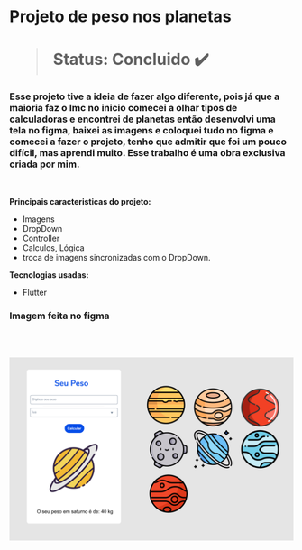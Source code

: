 <h1> Projeto de peso nos planetas <h1> 

  > Status: Concluido ✔️
  
  ### Esse projeto tive a ideia de fazer algo diferente, pois já que a maioria faz o Imc no inicio comecei a olhar tipos de calculadoras e encontrei de planetas então desenvolvi uma tela no figma, baixei as imagens e coloquei tudo no figma e comecei a fazer o projeto, tenho que admitir que foi um pouco difícil, mas aprendi muito. Esse trabalho é uma obra exclusiva criada por mim.
  
  <br>
  
  <strong>Principais caracteristicas do projeto: </strong>
  
  + Imagens
  + DropDown
  + Controller
  + Calculos, Lógica
  + troca de imagens sincronizadas com o DropDown.
  
  <strong>Tecnologias usadas: </strong>
   + Flutter
  
  
   ### Imagem feita no figma
  <br>
  
&nbsp;&nbsp;&nbsp;&nbsp;&nbsp;&nbsp;![](assets/images/figma.png)
  <br>


